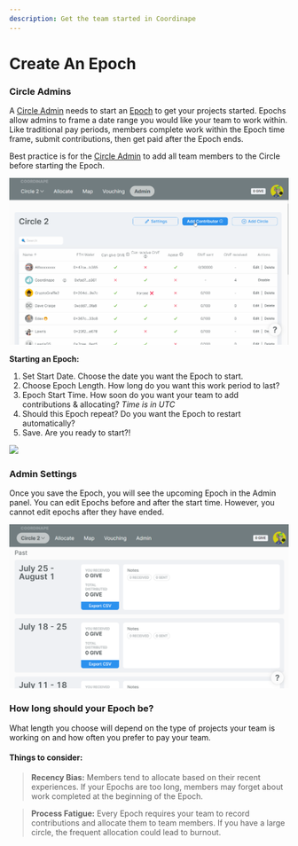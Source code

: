 ```yaml
---
description: Get the team started in Coordinape
---
```


# Create An Epoch

### Circle Admins

A [Circle Admin](../admin/) needs to start an [Epoch](./) to get your projects started. Epochs allow admins to frame a date range you would like your team to work within. Like traditional pay periods, members complete work within the Epoch time frame, submit contributions, then get paid after the Epoch ends.

Best practice is for the [Circle Admin](../admin/) to add all team members to the Circle before starting the Epoch.

![](<../../.gitbook/assets/Add Contributor (1).gif>)

**Starting an Epoch:**

1. Set Start Date. Choose the date you want the Epoch to start.
2. Choose Epoch Length. How long do you want this work period to last?
3. Epoch Start Time. How soon do you want your team to add contributions & allocating? _Time is in UTC_
4. Should this Epoch repeat? Do you want the Epoch to restart automatically?
5. Save. Are you ready to start?!

![](<../../.gitbook/assets/Create Epoch (1).gif>)

### Admin Settings

Once you save the Epoch, you will see the upcoming Epoch in the Admin panel. You can edit Epochs before and after the start time. However, you cannot edit epochs after they have ended.

![](<../../.gitbook/assets/image (4).png>)

### **How long should your Epoch be?**

What length you choose will depend on the type of projects your team is working on and how often you prefer to pay your team.

#### Things to consider:

> **Recency Bias:** Members tend to allocate based on their recent experiences. If your Epochs are too long, members may forget about work completed at the beginning of the Epoch.

> **Process Fatigue:** Every Epoch requires your team to record contributions and allocate them to team members. If you have a large circle, the frequent allocation could lead to burnout.
